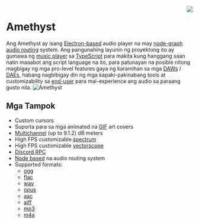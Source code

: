 <img align="right" src="https://media.discordapp.net/attachments/667464431562653706/1025732056124235826/icon.png?width=128&height=128">

# Amethyst 
Ang Amethyst ay isang [Electron-based](https://electronjs.org/) audio player na may [node-graph](https://en.wikipedia.org/wiki/Node_graph_architecture) [audio routing](https://en.wikipedia.org/wiki/Audio_signal_flow) system. Ang pangunahing layunin ng proyektong ito ay gumawa ng [music player](https://en.wikipedia.org/wiki/Media_player_software) sa [TypeScript](https://www.typescriptlang.org/) para makita kung hanggang saan natin maaabot ang script language na ito, para patunayan na posible nitong magbigay ng mga pro-level features gaya ng karamihan sa mga [DAWs](https://en.wikipedia.org/wiki/Digital_audio_workstation) / [DAEs](https://en.wikipedia.org/wiki/Audio_editing_software), habang nagbibigay din ng mga kapaki-pakinabang tools at customizability sa [end-user](https://en.wikipedia.org/wiki/End_user) para mai-experience ang audio sa paraang gusto nila.
![Amethyst](https://cdn.discordapp.com/attachments/667464431562653706/1043343748593107004/image.png)

## Mga Tampok
- Custom cursors
- Suporta para sa mga animated na [GIF](https://en.wikipedia.org/wiki/GIF) art covers
- [Multichannel](https://en.wikipedia.org/wiki/Surround_sound) (up to 9.1.2) dB meters
- High FPS customizable [spectrum](https://en.wikipedia.org/wiki/Spectrum_analyzer)
- High FPS customizable [vectorscope](/components/vectorscope)
- [Discord RPC](https://discord.com/developers/docs/topics/rpc)
- [Node based](https://en.wikipedia.org/wiki/Node_graph_architecture) na audio routing system
- Supported formats:
  - [ogg](https://en.wikipedia.org/wiki/Ogg)
  - [flac](https://en.wikipedia.org/wiki/FLAC)
  - [wav](https://en.wikipedia.org/wiki/WAV)
  - [opus](https://en.wikipedia.org/wiki/Opus_(audio_format))
  - [aac](https://en.wikipedia.org/wiki/Advanced_Audio_Coding)
  - [aiff](https://en.wikipedia.org/wiki/Audio_Interchange_File_Format)
  - [mp3](https://en.wikipedia.org/wiki/MP3)
  - [m4a](https://en.wikipedia.org/wiki/MP4_file_format)
